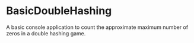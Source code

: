 # BasicDoubleHashing
A basic console application to count the approximate maximum number of zeros in a double hashing game.
